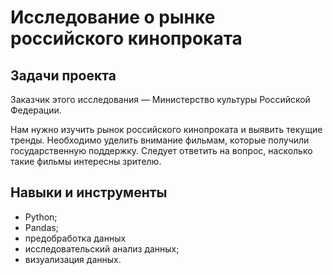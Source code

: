 # Исследование о рынке российского кинопроката

## Задачи проекта
Заказчик этого исследования — Министерство культуры Российской Федерации.

Нам нужно изучить рынок российского кинопроката и выявить текущие тренды. Необходимо уделить внимание фильмам, которые получили государственную поддержку. Следует ответить на вопрос, насколько такие фильмы интересны зрителю.


## Навыки и инструменты
- Python;
- Pandas;
- предобработка данных
- исследовательский анализ данных;
- визуализация данных.



